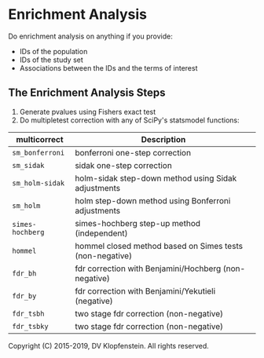 # Enrichment Analysis

Do enrichment analysis on anything if you provide:
  * IDs of the population 
  * IDs of the study set
  * Associations between the IDs and the terms of interest

## The Enrichment Analysis Steps
  1. Generate pvalues using Fishers exact test
  2. Do multipletest correction with any of SciPy's statsmodel functions:    

| multicorrect   | Description
|----------------|--------------------------------------
|`sm_bonferroni` | bonferroni one-step correction    
|`sm_sidak`      | sidak one-step correction    
|`sm_holm-sidak` | holm-sidak step-down method using Sidak adjustments    
|`sm_holm`       | holm step-down method using Bonferroni adjustments    
|`simes-hochberg`| simes-hochberg step-up method (independent)    
|`hommel`        | hommel closed method based on Simes tests (non-negative)    
|`fdr_bh`        | fdr correction with Benjamini/Hochberg (non-negative)    
|`fdr_by`        | fdr correction with Benjamini/Yekutieli (negative)    
|`fdr_tsbh`      | two stage fdr correction (non-negative)    
|`fdr_tsbky`     | two stage fdr correction (non-negative)    

Copyright (C) 2015-2019, DV Klopfenstein. All rights reserved.
